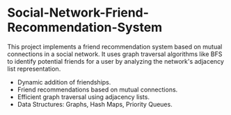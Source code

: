 # Social-Network-Friend-Recommendation-System

This project implements a friend recommendation system based on mutual connections in a social network. It uses graph traversal algorithms like BFS to identify potential friends for a user by analyzing the network's adjacency list representation.
- Dynamic addition of friendships.
- Friend recommendations based on mutual connections.
- Efficient graph traversal using adjacency lists.
- Data Structures: Graphs, Hash Maps, Priority Queues.
